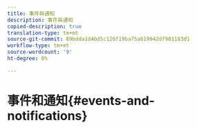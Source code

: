 ```yaml
---
title: 事件與通知
description: 事件與通知
copied-description: true
translation-type: tm+mt
source-git-commit: 89bdda1d4bd5c126f19ba75a819942df901183d1
workflow-type: tm+mt
source-wordcount: '9'
ht-degree: 0%

---
```



# 事件和通知{#events-and-notifications}

